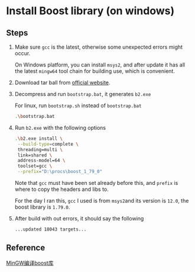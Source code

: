 # Install Boost library (on windows)



## Steps

1. Make sure `gcc` is the latest, otherwise some unexpected errors might occur.

   On Windows platform, you can install `msys2`, and after update it has all the latest `mingw64` tool chain for building use, which is convenient.

2. Download tar ball from [official website](https://www.boost.org/).

3. Decompress and run `bootstrap.bat`, it generates `b2.exe`

   For linux, run `bootstrap.sh` instead of `bootstrap.bat`

   ```bash
   .\bootstrap.bat
   ```

   

4. Run `b2.exe` with the following options

   ```bash
   .\b2.exe install \
   	--build-type=complete \
   	threading=multi \
   	link=shared \
   	address-model=64 \
   	toolset=gcc \
   	--prefix="D:\procs\boost_1_79_0"
   ```

   Note that `gcc` must have been set already before this, and `prefix` is where to copy the headers and libs to.

   For the day I ran this, `gcc` I used is from `msys2`and its version is `12.0`, the boost library is `1.79.0`.

5. After build with out errors, it should say the following

   ```bash
   ...updated 18043 targets...
   ```

   

## Reference

[MinGW编译boost库](https://blog.csdn.net/SUKHOI27SMK/article/details/122931498)